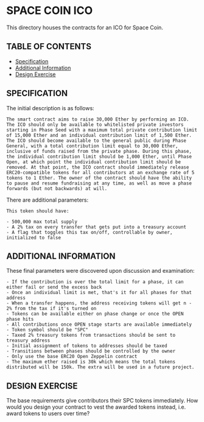 # SPACE COIN ICO

This directory houses the contracts for an ICO for Space Coin.

## TABLE OF CONTENTS

- [Specification](#specification)
- [Additional Information](#additional-information)
- [Design Exercise](#design-exercise)

## SPECIFICATION

The initial description is as follows:

```
The smart contract aims to raise 30,000 Ether by performing an ICO. The ICO should only be available to whitelisted private investors starting in Phase Seed with a maximum total private contribution limit of 15,000 Ether and an individual contribution limit of 1,500 Ether. The ICO should become available to the general public during Phase General, with a total contribution limit equal to 30,000 Ether, inclusive of funds raised from the private phase. During this phase, the individual contribution limit should be 1,000 Ether, until Phase Open, at which point the individual contribution limit should be removed. At that point, the ICO contract should immediately release ERC20-compatible tokens for all contributors at an exchange rate of 5 tokens to 1 Ether. The owner of the contract should have the ability to pause and resume fundraising at any time, as well as move a phase forwards (but not backwards) at will.
```

There are additional parameters:

```
This token should have:

- 500,000 max total supply
- A 2% tax on every transfer that gets put into a treasury account
- A flag that toggles this tax on/off, controllable by owner, initialized to false
```

## ADDITIONAL INFORMATION

These final parameters were discovered upon discussion and examination:

```
- If the contribution is over the total limit for a phase, it can either fail or send the excess back
- Once an individual limit is met, that's it for all phases for that address
- When a transfer happens, the address receiving tokens will get n - 2% from the tax if it's turned on
- Tokens can be available either on phase change or once the OPEN phase hits
- All contributions once OPEN stage starts are available immediately
- Token symbol should be "SPC"
- Taxed 2% treasury tokens from transactions should be sent to treasury address
- Initial assignment of tokens to addresses should be taxed
- Transitions between phases should be controlled by the owner
- Only use the base ERC20 Open Zeppelin contract
- The maximum ether raised is 30k which means the total tokens distributed will be 150k. The extra will be used in a future project.
```

## DESIGN EXERCISE

The base requirements give contributors their SPC tokens immediately. How would you design your contract to vest the awarded tokens instead, i.e. award tokens to users over time?

```

```
